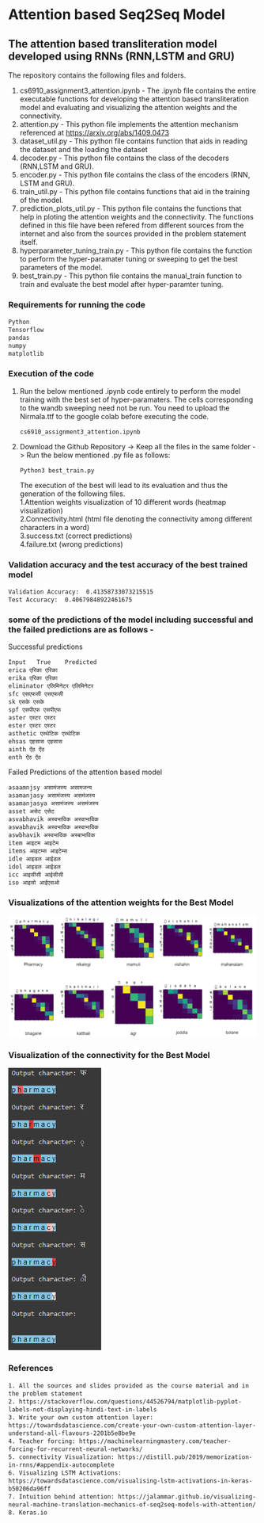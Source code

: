# Attention based Seq2Seq Model
## The attention based transliteration model developed using RNNs (RNN,LSTM and GRU)
The repository contains the following files and folders.
1. cs6910_assignment3_attention.ipynb - The .ipynb file contains the entire executable functions for developing the attention based transliteration model and evaluating and visualizing the attention weights and the connectivity.
2. attention.py - This python file implements the attention mechanism referenced at https://arxiv.org/abs/1409.0473
3. dataset_util.py - This python file contains function that aids in reading the dataset and the loading the dataset
4. decoder.py - This python file contains the class of the decoders (RNN,LSTM and GRU).
5. encoder.py - This python file contains the class of the encoders (RNN, LSTM and GRU).
6. train_util.py - This python file contains functions that aid in the training of the model.
7. prediction_plots_util.py - This python file contains the functions that help in ploting the attention weights and the connectivity. The functions defined in this file have been refered from different sources from the internet and also from the sources provided in the problem statement itself.
8. hyperparameter_tuning_train.py - This python file contains the function to perform the hyper-paramater tuning or sweeping to get the best parameters of the model.
9. best_train.py - This python file contains the manual_train function to train and evaluate the best model after hyper-paramter tuning.

### Requirements for running the code
```
Python 
Tensorflow
pandas
numpy
matplotlib
```
### Execution of the code
1. Run the below mentioned .ipynb code entirely to perform the model training with the best set of hyper-paramaters. The cells corresponding to the wandb sweeping need not be run. You need to upload the Nirmala.ttf to the google colab before executing the code.
    ```
    cs6910_assignment3_attention.ipynb
    ```
2. Download the Github Repository -> Keep all the files in the same folder -> Run the below mentioned .py file as follows:
    ```
    Python3 best_train.py
    ```
    The execution of the best will lead to its evaluation and thus the generation of the following files.  
      1.Attention weights visualization of 10 different words (heatmap visualization)  
      2.Connectivity.html (html file denoting the connectivity among different characters in a word)  
      3.success.txt (correct predictions)  
      4.failure.txt (wrong predictions)

### Validation accuracy and the test accuracy of the best trained model
```
Validation Accuracy:  0.41358733073215515
Test Accuracy:  0.40679848922461675
```
### some of the predictions of the model including successful and the failed predictions are as follows - 
Successful predictions
```
Input   True    Predicted
erica एरिका एरिका
erika एरिका एरिका
eliminator एलिमिनेटर एलिमिनेटर
sfc एसएफसी एसएफसी
sk एसके एसके
spf एसपीएफ एसपीएफ
aster एस्टर एस्टर
ester एस्टर एस्टर
asthetic एस्थेटिक एस्थेटिक
ehsas एहसास एहसास
ainth ऐंठ ऐंठ
enth ऐंठ ऐंठ
```
Failed Predictions of the attention based model
```
asaamnjsy असामंजस्य असामजन्य
asamanjasy असामंजस्य असमंजस्य
asamanjasya असामंजस्य असमंजस्य
asset असेट एसेट
asvabhavik अस्वभाविक अस्वाभाविक
aswabhavik अस्वभाविक अस्वाभाविक
aswbhavik अस्वभाविक अस्बाभाविक
item आइटम आइटेम
items आइटम्स आइटेम्स
idle आइडल आईडल
idol आइडल आईडल
icc आइसीसी आईसीसी
iso आइसो आईएसओ
```
### Visualizations of the attention weights for the Best Model
![Screenshot](https://github.com/CS21M013/CS6910_assignment3/blob/main/Attention_seq2seq/visualizations/Untitled%20Diagram.drawio.png)
### Visualization of the connectivity for the Best Model
![image](https://github.com/CS21M013/CS6910_assignment3/blob/main/Attention_seq2seq/visualizations/connectivity.PNG)

### References
    1. All the sources and slides provided as the course material and in the problem statement
    2. https://stackoverflow.com/questions/44526794/matplotlib-pyplot-labels-not-displaying-hindi-text-in-labels
    3. Write your own custom attention layer: https://towardsdatascience.com/create-your-own-custom-attention-layer-understand-all-flavours-2201b5e8be9e
    4. Teacher forcing: https://machinelearningmastery.com/teacher-forcing-for-recurrent-neural-networks/
    5. connectivity Visualization: https://distill.pub/2019/memorization-in-rnns/#appendix-autocomplete
    6. Visualizing LSTM Activations: https://towardsdatascience.com/visualising-lstm-activations-in-keras-b50206da96ff
    7. Intuition behind attention: https://jalammar.github.io/visualizing-neural-machine-translation-mechanics-of-seq2seq-models-with-attention/
    8. Keras.io
